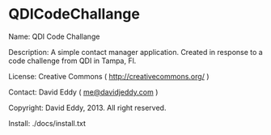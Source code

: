 QDICodeChallange
================
Name:
QDI Code Challange

Description:
A simple contact manager application. Created in response to a code challenge from QDI in Tampa, Fl.

License:
Creative Commons ( http://creativecommons.org/ )

Contact:
David Eddy ( me@davidjeddy.com )

Copyright:
David Eddy, 2013. All right reserved.

Install:
./docs/install.txt
